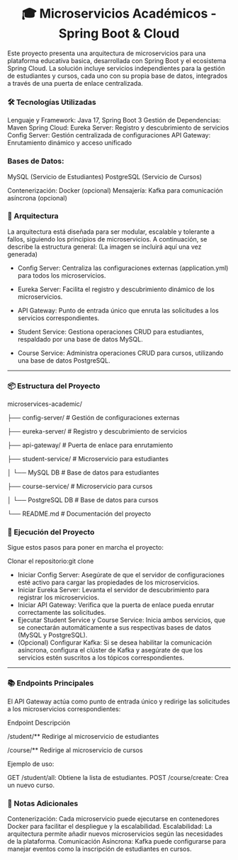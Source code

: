 <h1 align="center">🎓 Microservicios Académicos - Spring Boot & Cloud</h1>

Este proyecto presenta una arquitectura de microservicios para una plataforma educativa basica, desarrollada con Spring Boot y el ecosistema Spring Cloud. La solución incluye servicios independientes para la gestión de estudiantes y cursos, cada uno con su propia base de datos, integrados a través de una puerta de enlace centralizada.

### **🛠️ Tecnologías Utilizadas**

Lenguaje y Framework: Java 17, Spring Boot 3
Gestión de Dependencias: Maven
Spring Cloud:
Eureka Server: Registro y descubrimiento de servicios
Config Server: Gestión centralizada de configuraciones
API Gateway: Enrutamiento dinámico y acceso unificado


### **Bases de Datos:**
MySQL (Servicio de Estudiantes)
PostgreSQL (Servicio de Cursos)


Contenerización: Docker (opcional)
Mensajería: Kafka para comunicación asíncrona (opcional)


### **🧩 Arquitectura**
La arquitectura está diseñada para ser modular, escalable y tolerante a fallos, siguiendo los principios de microservicios. A continuación, se describe la estructura general:
 (La imagen se incluirá aquí una vez generada)

- Config Server: Centraliza las configuraciones externas (application.yml) para todos los microservicios.
  
- Eureka Server: Facilita el registro y descubrimiento dinámico de los microservicios.
- API Gateway: Punto de entrada único que enruta las solicitudes a los servicios correspondientes.
- Student Service: Gestiona operaciones CRUD para estudiantes, respaldado por una base de datos MySQL.
- Course Service: Administra operaciones CRUD para cursos, utilizando una base de datos PostgreSQL.
____________________________________________________________________________________________________

### **📦 Estructura del Proyecto**

microservices-academic/

├── config-server/             # Gestión de configuraciones externas

├── eureka-server/             # Registro y descubrimiento de servicios

├── api-gateway/               # Puerta de enlace para enrutamiento

├── student-service/           # Microservicio para estudiantes

│   └── MySQL DB              # Base de datos para estudiantes

├── course-service/            # Microservicio para cursos

│   └── PostgreSQL DB         # Base de datos para cursos

└── README.md                  # Documentación del proyecto


### **🚀 Ejecución del Proyecto**
Sigue estos pasos para poner en marcha el proyecto:

Clonar el repositorio:git clone <URL-del-repositorio>


- Iniciar Config Server: Asegúrate de que el servidor de configuraciones esté activo para cargar las propiedades de los microservicios.
- Iniciar Eureka Server: Levanta el servidor de descubrimiento para registrar los microservicios.
- Iniciar API Gateway: Verifica que la puerta de enlace pueda enrutar correctamente las solicitudes.
- Ejecutar Student Service y Course Service: Inicia ambos servicios, que se conectarán automáticamente a sus respectivas bases de datos (MySQL y PostgreSQL).
- (Opcional) Configurar Kafka: Si se desea habilitar la comunicación asíncrona, configura el clúster de Kafka y asegúrate de que los servicios estén suscritos a los tópicos correspondientes.
_______________________________________________________________________________

### **📚 Endpoints Principales**
El API Gateway actúa como punto de entrada único y redirige las solicitudes a los microservicios correspondientes:


Endpoint
Descripción

/student/**
Redirige al microservicio de estudiantes

/course/**
Redirige al microservicio de cursos

Ejemplo de uso:

GET /student/all: Obtiene la lista de estudiantes.
POST /course/create: Crea un nuevo curso.


### **📝 Notas Adicionales**

Contenerización: Cada microservicio puede ejecutarse en contenedores Docker para facilitar el despliegue y la escalabilidad.
Escalabilidad: La arquitectura permite añadir nuevos microservicios según las necesidades de la plataforma.
Comunicación Asíncrona: Kafka puede configurarse para manejar eventos como la inscripción de estudiantes en cursos.

  
